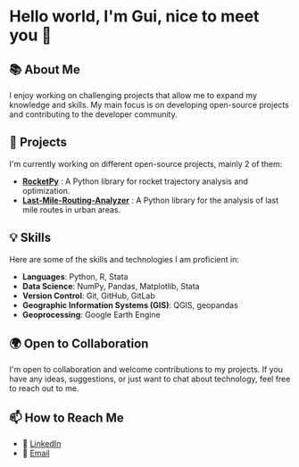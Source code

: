 # Hello world, I'm Gui, nice to meet you 👋

## 📚 About Me

I enjoy working on challenging projects that allow me to expand my knowledge and skills. My main focus is on developing open-source projects and contributing to the developer community.

## 🚀 Projects

I'm currently working on different open-source projects, mainly 2 of them:

- [**RocketPy**](https://github.com/RocketPy-Team/RocketPy) : A Python library for rocket trajectory analysis and optimization.
- [**Last-Mile-Routing-Analyzer**](https://github.com/Gui-FernandesBR/Last-Mile-Routing-Analyzer) : A Python library for the analysis of last mile routes in urban areas.

## 💡 Skills

Here are some of the skills and technologies I am proficient in:

- **Languages**: Python, R, Stata
- **Data Science**: NumPy, Pandas, Matplotlib, Stata
- **Version Control**: Git, GitHub, GitLab
- **Geographic Information Systems (GIS)**: QGIS, geopandas
- **Geoprocessing**: Google Earth Engine

## 🌍 Open to Collaboration

I'm open to collaboration and welcome contributions to my projects. If you have any ideas, suggestions, or just want to chat about technology, feel free to reach out to me.

## 📫 How to Reach Me
- :calling: [LinkedIn](https://www.linkedin.com/in/guifalves/)
- :email: [Email](mailto:gf10.alves@gmail.com) 
